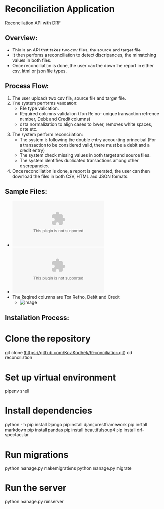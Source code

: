 # Reconciliation Application
Reconciliation API with DRF 
## Overview:
* This is an API that takes two csv files, the source and target file.
* It then perfoms a reconciliation to detect discripancies, the mimatching values in both files.
* Once reconciliation is done, the user can the down the report in either csv, html or json file types.
## Process Flow:
1. The user uploads two csv file, source file and target file.
2. The system performs validation:
   * File type validation.
   * Required columns validation (Txn Refno- unique transaction refrence number, Debit and Credit columns)
   * data normalization to align cases to lower, removes white spaces, date etc.
3. The system perform reconciliation:
   * The system is following the double entry accounting princcipal (For a transaction to be considered valid, there must be a debit and a credit entry)
   * The system check missing values in both target and source files.
   * The system identifies duplicated transactions among other discrepancies.
4. Once reconciliation is done, a report is generated, the user can then download the files in both CSV, HTML and JSON formats.

## Sample Files:
 * ![Source file](https://github.com/KolaKodhek/Reconciliation/blob/main/sourcefile.csv)
 * ![Target file](https://github.com/KolaKodhek/Reconciliation/blob/main/targetfile.csv)
 * The Reqired columns are Txn Refno, Debit and Credit
   * ![image](https://github.com/user-attachments/assets/2d3a0516-1db3-4991-8f24-e8ac4387df7b)
## Installation Process:
# Clone the repository
git clone (https://github.com/KolaKodhek/Reconciliation.git)
cd reconciliation

# Set up virtual environment
pipenv shell

# Install dependencies
python -m pip install Django
pip install djangorestframework
pip install markdown 
pip install pandas
pip install beautifulsoup4
pip install drf-spectacular

# Run migrations
python manage.py makemigrations
python manage.py migrate

# Run the server
python manage.py runserver


